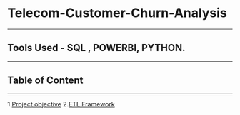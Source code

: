 # Telecom-Customer-Churn-Analysis
---
## Tools Used - SQL , POWERBI, PYTHON.
---
## Table of Content
---
1.[Project objective](project-objective)
2.[ETL Framework](etl-framework)
